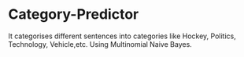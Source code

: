 # Category-Predictor
It categorises different sentences into categories like Hockey, Politics, Technology, Vehicle,etc. Using Multinomial Naive Bayes.
